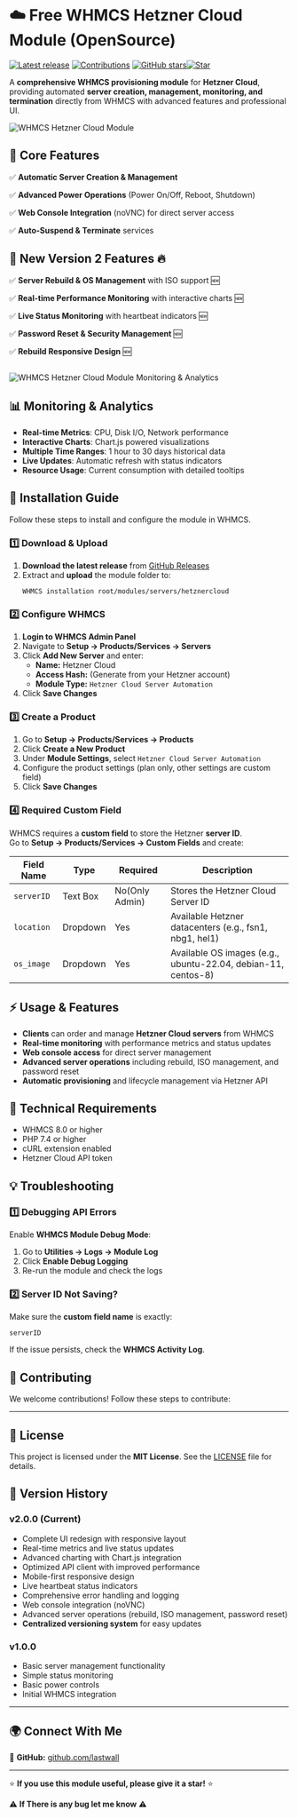 
# ☁️ Free WHMCS Hetzner Cloud Module (OpenSource)

[![Latest release](https://img.shields.io/github/v/release/lastwall/whmcs-hetzner-cloud-automation?style=flat&color=blue)](https://github.com/lastwall/whmcs-hetzner-cloud-automation/releases)
[![Contributions](https://img.shields.io/badge/contributions-welcome-brightgreen.svg)](#-contributing)
[![GitHub stars](https://img.shields.io/github/stars/lastwall/whmcs-hetzner-cloud-automation?style=flat&color=brightgreen)](https://github.com/lastwall/whmcs-hetzner-cloud-automation/stargazers)[![Star](https://img.shields.io/github/stars/lastwall/whmcs-hetzner-cloud-automation?style=social)](https://github.com/lastwall/whmcs-hetzner-cloud-automation/stargazers)


A **comprehensive WHMCS provisioning module** for **Hetzner Cloud**, providing automated **server creation, management, monitoring, and termination** directly from WHMCS with advanced features and professional UI.

![WHMCS Hetzner Cloud Module](modules/servers/hetznercloud/img/screenshot1.PNG)

## **🌟 Core Features**
✅ **Automatic Server Creation & Management**

✅ **Advanced Power Operations** (Power On/Off, Reboot, Shutdown)

✅ **Web Console Integration** (noVNC) for direct server access

✅ **Auto-Suspend & Terminate** services

## **🌟 New Version 2 Features 🔥**

✅ **Server Rebuild & OS Management** with ISO support 🆕

✅ **Real-time Performance Monitoring** with interactive charts 🆕

✅ **Live Status Monitoring** with heartbeat indicators 🆕

✅ **Password Reset & Security Management** 🆕

✅ **Rebuild Responsive Design** 🆕

##
![WHMCS Hetzner Cloud Module Monitoring & Analytics](modules/servers/hetznercloud/img/screenshot2.PNG)
## **📊 Monitoring & Analytics**
- **Real-time Metrics**: CPU, Disk I/O, Network performance
- **Interactive Charts**: Chart.js powered visualizations
- **Multiple Time Ranges**: 1 hour to 30 days historical data
- **Live Updates**: Automatic refresh with status indicators
- **Resource Usage**: Current consumption with detailed tooltips

## **📖 Installation Guide**
Follow these steps to install and configure the module in WHMCS.

### **1️⃣ Download & Upload**
1. **Download the latest release** from [GitHub Releases](https://github.com/lastwall/whmcs-hetzner-cloud-automation/releases/tag/release)
2. Extract and **upload** the module folder to:  
   ```
   WHMCS installation root/modules/servers/hetznercloud
   ```

### **2️⃣ Configure WHMCS**
1. **Login to WHMCS Admin Panel**  
2. Navigate to **Setup → Products/Services → Servers**  
3. Click **Add New Server** and enter:  
   - **Name:** Hetzner Cloud  
   - **Access Hash:** (Generate from your Hetzner account)  
   - **Module Type:** `Hetzner Cloud Server Automation`  
4. Click **Save Changes**

### **3️⃣ Create a Product**
1. Go to **Setup → Products/Services → Products**  
2. Click **Create a New Product**  
3. Under **Module Settings**, select `Hetzner Cloud Server Automation`  
4. Configure the product settings (plan only, other settings are custom field)  
5. Click **Save Changes**  

### **4️⃣ Required Custom Field**
WHMCS requires a **custom field** to store the Hetzner **server ID**.  
Go to **Setup → Products/Services → Custom Fields** and create:  

| Field Name | Type | Required | Description |
|------------|------|----------|-------------|
| `serverID` | Text Box | No(Only Admin) | Stores the Hetzner Cloud Server ID |
| `location` | Dropdown | Yes | Available Hetzner datacenters (e.g., fsn1, nbg1, hel1) |
| `os_image` | Dropdown | Yes | Available OS images (e.g., ubuntu-22.04, debian-11, centos-8) |

## **⚡ Usage & Features**
- **Clients** can order and manage **Hetzner Cloud servers** from WHMCS  
- **Real-time monitoring** with performance metrics and status updates
- **Web console access** for direct server management
- **Advanced server operations** including rebuild, ISO management, and password reset
- **Automatic provisioning** and lifecycle management via Hetzner API

## **🔧 Technical Requirements**
- WHMCS 8.0 or higher
- PHP 7.4 or higher  
- cURL extension enabled
- Hetzner Cloud API token

## **💡 Troubleshooting**
### **1️⃣ Debugging API Errors**
Enable **WHMCS Module Debug Mode**:  
1. Go to **Utilities → Logs → Module Log**  
2. Click **Enable Debug Logging**  
3. Re-run the module and check the logs  

### **2️⃣ Server ID Not Saving?**
Make sure the **custom field name** is exactly:  
```
serverID
```
If the issue persists, check the **WHMCS Activity Log**.

## **📌 Contributing**
We welcome contributions! Follow these steps to contribute:  

---

## **📜 License**
This project is licensed under the **MIT License**. See the [LICENSE](LICENSE) file for details.

## **🔄 Version History**

### **v2.0.0 (Current)**
- Complete UI redesign with responsive layout
- Real-time metrics and live status updates
- Advanced charting with Chart.js integration
- Optimized API client with improved performance
- Mobile-first responsive design
- Live heartbeat status indicators
- Comprehensive error handling and logging
- Web console integration (noVNC)
- Advanced server operations (rebuild, ISO management, password reset)
- **Centralized versioning system** for easy updates

### **v1.0.0**
- Basic server management functionality
- Simple status monitoring
- Basic power controls
- Initial WHMCS integration

---

## **🌍 Connect With Me**

📢 **GitHub:** [github.com/lastwall](https://github.com/lastwall)  

---

⭐ **If you use this module useful, please give it a star!** ⭐

⚠️ **If There is any bug let me know** ⚠️
